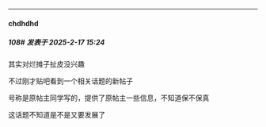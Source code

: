 ﻿
*****

####  chdhdhd  
##### 108#       发表于 2025-2-17 15:24

其实对烂摊子扯皮没兴趣

不过刚才贴吧看到一个相关话题的新帖子

号称是原帖主同学写的，提供了原帖主一些信息，不知道保不保真

这话题不知道是不是又要发展了

